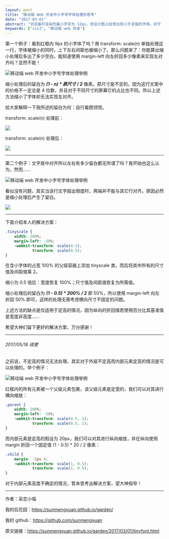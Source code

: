 ```yaml
---
layout: post
title: "移动端 Web 开发中小字号字体处理的思考"
date: "2017-03-01"
abstract: "浏览器可渲染的最小字号为 12px，但设计图上经常出现小于该值的字体。对于 11px 我往往就按 12px 处理了，可 9px 这样的超小字号处理成 12px 绝对太不地道啊。大家可能都知道通过 transform: scale(n) 能达到缩小字体的效果，但你没有发现并非十分好用？"
keywords: ["css3", "移动端 web 开发"]
---
```


第一个例子：看到红框内 9px 的小字体了吗？用 transform: scale(n) 单独处理这一行，字体被缩小的同时，上下左右间距也被缩小了。那么问题来了：你能算出缩小处理后多出了多少空白，能知道使用 margin-left 向左折回多少像素来实现左对齐吗？显然不能！

![移动端 web 开发中小字号字体处理举例](http://om4r1gige.bkt.clouddn.com/example-tinyfont-1.png)

缩小处理后的留白为 ___(1 - n) * 原尺寸 / 2___ 像素。原尺寸是不定的，因为这行文案中的价格不一定总是 4 位数，并且对于不同尺寸的屏幕它的占比也不同。所以上述方法缩小了字体却无法实现左对齐。

给大家解释一下我所述的留白为何：自行看图领悟。

transform: scale(n) 处理前：

![](http://om4r1gige.bkt.clouddn.com/tinyfont-space-before.png)

transform: scale(n) 处理后：

![](http://om4r1gige.bkt.clouddn.com/tinyfont-space-after.png)

*****

第二个例子：文字居中对齐所以左右有多少留白都无所谓了吗？我开始也这么认为，然而......

![移动端 web 开发中小字号字体处理举例](http://om4r1gige.bkt.clouddn.com/example-tinyfont-2.png)

看似没有问题，其实当该行文字超出限度时，两端并不能与其它行对齐。原因必然是缩小处理后产生了留白。

![](http://om4r1gige.bkt.clouddn.com/tinyfont-center-space.png)

*****

下面介绍本人的解决方案：

```css
.tinyscale {
    width: 200%;
    margin-left: -50%;
    -webkit-transform: scale(0.5);
            transform: scale(0.5);
}
```

在含小字体的占宽 100% 的父级容器上添加 tinyscale 类，而后将其中所有的尺寸值及间距值乘 2。

缩小为 0.5 倍后：宽度恢复 100%；尺寸值及间距值恢复为所需值。

缩小处理后的留白为 ___(1 - 0.5) * 200% / 2___ 即 50%，所以使用 margin-left 向左折回 50% 即可，这样的处理无需考虑横向尺寸不固定的问题。

上述方法的缺点是仅适用于定高的情况，因为纵向的折回值若使用百分比其基准值是宽度非高度......

希望大神们留下更好的解决方案，万分感谢！

*****

###### 2017/05/16 续更

之前说，不定高的情况无法处理。其实对于外层不定高而内部元素定高的情况是可以处理的。举个例子：

![移动端 web 开发中小字号字体处理举例](http://om4r1gige.bkt.clouddn.com/example-tinyfont-3.png)

红框内的所有元素被一个父级元素包裹，该父级元素是定宽的，我们可以对其进行横向缩放：

```css
.parent {
    width: 200%;
    margin-left: -50%;
    -webkit-transform: scale(0.5, 1);
            transform: scale(0.5, 1);
}
```

而内部元素是定高的假设为 20px，我们可以对其进行纵向缩放，并在纵向使用 margin 折回一个固定值 (1 - 0.5) * 20 / 2 像素：

```css
.child {
    margin: -5px 0;
    -webkit-transform: scale(1, 0.5);
            transform: scale(1, 0.5);
}
```

对于内部元素高度不确定的情况，暂未思考出解决方案，望大神指导！

*****

作者：呆恋小喵

我的后花园：<https://sunmengyuan.github.io/garden/>

我的 github：<https://github.com/sunmengyuan>

原文链接：<https://sunmengyuan.github.io/garden/2017/03/01/tinyfont.html>
